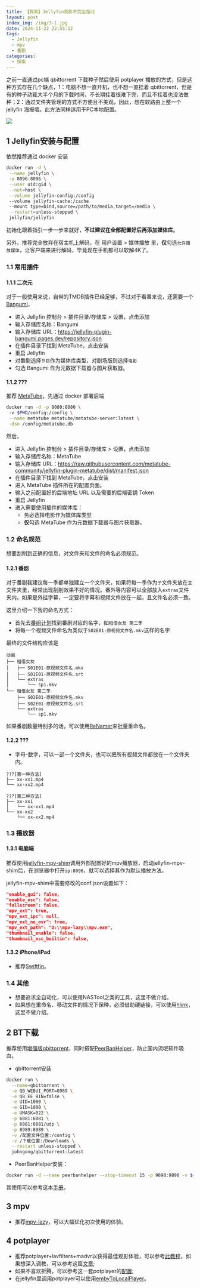 ```yaml
---
title: 【探索】Jellyfin观影不完全指北
layout: post
index_img: /img/3-1.jpg
date: 2024-11-22 22:55:12
tags:
  - Jellyfin
  - mpv
  - 番剧
categories:
  - 探索
---
```


之前一直通过pc端 qbittorrent 下载种子然后使用 potplayer 播放的方式，但是这种方式存在几个缺点，1：电脑不想一直开机，也不想一直挂着 qbittorrent，但是有的种子动辄大半个月的下载时间，不长期挂着很难下完，而且不挂着也没法做种；2：通过文件夹管理的方式不方便且不美观，因此，想在软路由上整一个jellyfin 海报墙。此方法同样适用于PC本地配置。

![](/img/3-1.jpg)

## 1 Jellyfin安装与配置
依然推荐通过 docker 安装
```bash
docker run -d \
 --name jellyfin \
 -p 8096:8096 \
 --user uid:gid \
 --net=host \
 --volume jellyfin-config:/config
 --volume jellyfin-cache:/cache
 --mount type=bind,source=/path/to/media,target=/media \
 --restart=unless-stopped \
 jellyfin/jellyfin
```
初始化跟着指引一步一步来就好，**不过建议在全部配置好后再添加媒体库**。

另外，推荐完全放弃在宿主机上解码，在 用户设置 > 媒体播放 里，**仅**勾选`允许播放媒体`，让客户端来进行解码，毕竟现在手机都可以软解4K了。

### 1.1 常用插件

#### 1.1.1 二次元
对于一般使用来说，自带的TMDB插件已经足够，不过对于看番来说，还需要一个[Bangumi](https://github.com/kookxiang/jellyfin-plugin-bangumi)，

- 进入 Jellyfin 控制台 > 插件目录/存储库 > 设置，点击添加
- 输入存储库名称：Bangumi
- 输入存储库 URL：https://jellyfin-plugin-bangumi.pages.dev/repository.json
- 在插件目录下找到 MetaTube，点击安装
- 重启 Jellyfin
- 对番剧选择`节目`作为媒体库类型，对剧场版则选择`电影`
- 勾选 Bangumi 作为元数据下载器与图片获取器。

#### 1.1.2 ???
推荐 [MetaTube](https://github.com/metatube-community/jellyfin-plugin-metatube)，先通过 docker 部署后端
```bash
docker run -d -p 8080:8080 \ 
 -v $PWD/config:/config \
 --name metatube metatube/metatube-server:latest \
 -dsn /config/metatube.db
```
然后，
- 进入 Jellyfin 控制台 > 插件目录/存储库 > 设置，点击添加
- 输入存储库名称：MetaTube
- 输入存储库 URL：https://raw.githubusercontent.com/metatube-community/jellyfin-plugin-metatube/dist/manifest.json
- 在插件目录下找到 MetaTube，点击安装
- 进入 MetaTube 插件所在的配置页面。
- 输入之前配置好的后端地址 URL 以及需要的后端密钥 Token
- 重启 Jellyfin
- 进入需要使用插件的媒体库：
  - 务必选择电影作为媒体库类型
  - **仅**勾选 MetaTube 作为元数据下载器与图片获取器。

### 1.2 命名规范
想要刮削到正确的信息，对文件夹和文件的命名必须规范。
#### 1.2.1 番剧
对于番剧我建议每一季都单独建立一个文件夹，如果将每一季作为`子`文件夹放在`主`文件夹里，经常出现刮削效果不好的情况。番外等内容可以全部放入`extras`文件夹内。如果是外挂字幕，一定要将字幕和视频文件放在一起，且文件名必须一致。

这里介绍一下我的命名方式：

- 首先去[番组计划](https://bgm.tv/)找到番剧对应的名字，如`租借女友 第二季`
- 将每一个视频文件命名为类似于`S02E01-原视频文件名.mkv`这样的名字

最终的文件结构应该是
```tree
动画
├── 租借女友
│   ├── S01E01-原视频文件名.mkv
│   ├── S01E01-原视频文件名.srt
│   └── extras
│       └── sp1.mkv
└── 租借女友 第二季
    ├── S02E01-原视频文件名.mkv
    ├── S02E01-原视频文件名.srt
    └── extras
        └── sp1.mkv
```
如果番剧数量特别多的话，可以使用[ReNamer](https://www.den4b.com/downloads/renamer)来批量重命名。

#### 1.2.2 ???
- 字母-数字，可以一部一个文件夹，也可以把所有视频文件都放在一个文件夹内。
```tree
???[第一种方法]
├── xx-xx1.mp4
└── xx-xx2.mp4

???[第二种方法]
├── xx-xx1
│   └── xx-xx1.mp4
└── xx-xx2
    └── xx-xx2.mp4
```

### 1.3 播放器

#### 1.3.1 电脑端
推荐使用[jellyfin-mpv-shim](https://github.com/jellyfin/jellyfin-mpv-shim)调用外部配置好的mpv播放器，启动jellyfin-mpv-shim后，在浏览器中打开`ip:8096`，就可以选择其作为默认播放方法。

jellyfin-mpv-shim中需要修改的conf.json设置如下：

```json
"enable_gui": false,
"enable_osc": false,
"fullscreen": false,
"mpv_ext": true,
"mpv_ext_ipc": null,
"mpv_ext_no_ovr": true,
"mpv_ext_path": "D:\\mpv-lazy\\mpv.exe",
"thumbnail_enable": false,
"thumbnail_osc_builtin": false,
```

#### 1.3.2 iPhone/iPad
- 推荐[Swiftfin](https://github.com/jellyfin/Swiftfin)。


### 1.4 其他
- 想要追求全自动化，可以使用NASTool之类的工具，这里不做介绍。
- 如果想在重命名、移动文件的情况下保种，必须借助硬链接，可以使用[hlink](https://github.com/likun7981/hlink)，这里不做介绍。


## 2 BT下载
推荐使用[增强版qbittorrent](https://github.com/c0re100/qBittorrent-Enhanced-Edition)，同时搭配[PeerBanHelper](https://github.com/PBH-BTN/PeerBanHelper)，防止国内流氓软件吸血。

- qbittorrent安装

```bash
docker run \
  --name=qbittorrent \
  -e QB_WEBUI_PORT=8989 \
  -e QB_EE_BIN=false \
  -e UID=1000 \
  -e GID=1000 \
  -e UMASK=022 \
  -p 6881:6881 \
  -p 6881:6881/udp \
  -p 8989:8989 \
  -v /配置文件位置:/config \
  -v /下载位置:/Downloads \
  --restart unless-stopped \
  johngong/qbittorrent:latest
```

- PeerBanHelper安装：

```bash
docker run -d --name peerbanhelper --stop-timeout 15 -p 9898:9898 -v ${PWD}/:/app/data/ ghostchu/peerbanhelper:latest
```

其使用可以参考这本[手册](https://docs.pbh-btn.com/docs/intro)。

## 3 mpv
- 推荐[mpv-lazy](https://github.com/hooke007/MPV_lazy)，可以大幅优化初次使用的体验。

## 4 potplayer
- 推荐potplayer+lavfilters+madvr以获得最佳观影体验，可以参考[此教程](https://vcb-s.com/archives/7228/comment-page-10)，如果想深入调教，可以参考这篇[文章](https://lysandria1985.blogspot.com/2013/01/3-madvr.html);
- 如果不喜欢折腾，可以参考这一套potplayer的[配置](https://hooke007.github.io/DirectShow+/mpc.html);
- 在jellyfin里调用potplayer可以使用[embyToLocalPlayer](https://github.com/kjtsune/embyToLocalPlayer)。